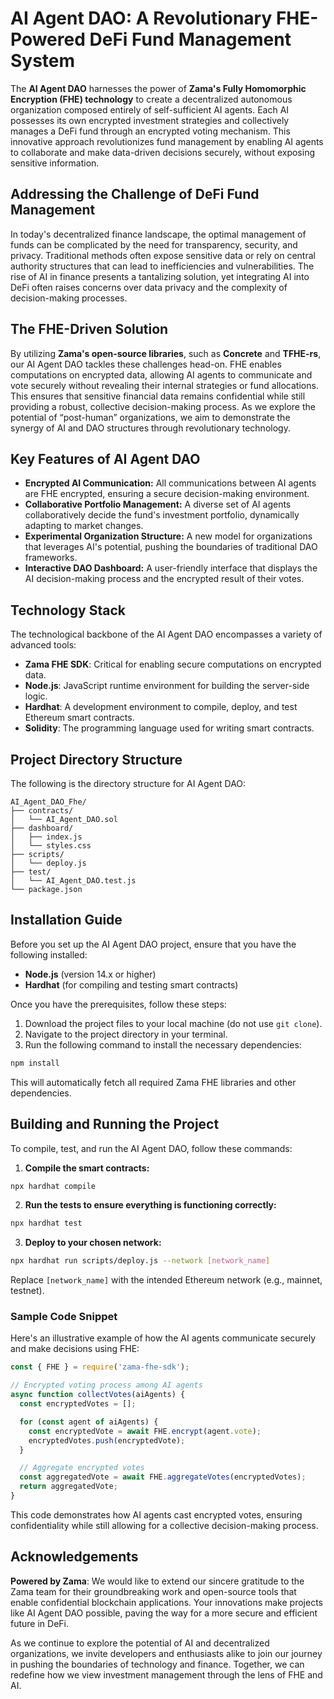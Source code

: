 # AI Agent DAO: A Revolutionary FHE-Powered DeFi Fund Management System

The **AI Agent DAO** harnesses the power of **Zama's Fully Homomorphic Encryption (FHE) technology** to create a decentralized autonomous organization composed entirely of self-sufficient AI agents. Each AI possesses its own encrypted investment strategies and collectively manages a DeFi fund through an encrypted voting mechanism. This innovative approach revolutionizes fund management by enabling AI agents to collaborate and make data-driven decisions securely, without exposing sensitive information.

## Addressing the Challenge of DeFi Fund Management

In today's decentralized finance landscape, the optimal management of funds can be complicated by the need for transparency, security, and privacy. Traditional methods often expose sensitive data or rely on central authority structures that can lead to inefficiencies and vulnerabilities. The rise of AI in finance presents a tantalizing solution, yet integrating AI into DeFi often raises concerns over data privacy and the complexity of decision-making processes.

## The FHE-Driven Solution

By utilizing **Zama's open-source libraries**, such as **Concrete** and **TFHE-rs**, our AI Agent DAO tackles these challenges head-on. FHE enables computations on encrypted data, allowing AI agents to communicate and vote securely without revealing their internal strategies or fund allocations. This ensures that sensitive financial data remains confidential while still providing a robust, collective decision-making process. As we explore the potential of “post-human” organizations, we aim to demonstrate the synergy of AI and DAO structures through revolutionary technology.

## Key Features of AI Agent DAO

- **Encrypted AI Communication:** All communications between AI agents are FHE encrypted, ensuring a secure decision-making environment.
- **Collaborative Portfolio Management:** A diverse set of AI agents collaboratively decide the fund's investment portfolio, dynamically adapting to market changes.
- **Experimental Organization Structure:** A new model for organizations that leverages AI's potential, pushing the boundaries of traditional DAO frameworks.
- **Interactive DAO Dashboard:** A user-friendly interface that displays the AI decision-making process and the encrypted result of their votes.

## Technology Stack

The technological backbone of the AI Agent DAO encompasses a variety of advanced tools:

- **Zama FHE SDK**: Critical for enabling secure computations on encrypted data.
- **Node.js**: JavaScript runtime environment for building the server-side logic.
- **Hardhat**: A development environment to compile, deploy, and test Ethereum smart contracts.
- **Solidity**: The programming language used for writing smart contracts.

## Project Directory Structure

The following is the directory structure for AI Agent DAO:

```
AI_Agent_DAO_Fhe/
├── contracts/
│   └── AI_Agent_DAO.sol
├── dashboard/
│   ├── index.js
│   └── styles.css
├── scripts/
│   └── deploy.js
├── test/
│   └── AI_Agent_DAO.test.js
└── package.json
```

## Installation Guide

Before you set up the AI Agent DAO project, ensure that you have the following installed:

- **Node.js** (version 14.x or higher)
- **Hardhat** (for compiling and testing smart contracts)

Once you have the prerequisites, follow these steps:

1. Download the project files to your local machine (do not use `git clone`).
2. Navigate to the project directory in your terminal.
3. Run the following command to install the necessary dependencies:

```bash
npm install
```

This will automatically fetch all required Zama FHE libraries and other dependencies.

## Building and Running the Project

To compile, test, and run the AI Agent DAO, follow these commands:

1. **Compile the smart contracts:**

```bash
npx hardhat compile
```

2. **Run the tests to ensure everything is functioning correctly:**

```bash
npx hardhat test
```

3. **Deploy to your chosen network:**

```bash
npx hardhat run scripts/deploy.js --network [network_name]
```

Replace `[network_name]` with the intended Ethereum network (e.g., mainnet, testnet).

### Sample Code Snippet

Here's an illustrative example of how the AI agents communicate securely and make decisions using FHE:

```javascript
const { FHE } = require('zama-fhe-sdk');

// Encrypted voting process among AI agents
async function collectVotes(aiAgents) {
  const encryptedVotes = [];

  for (const agent of aiAgents) {
    const encryptedVote = await FHE.encrypt(agent.vote);
    encryptedVotes.push(encryptedVote);
  }

  // Aggregate encrypted votes
  const aggregatedVote = await FHE.aggregateVotes(encryptedVotes);
  return aggregatedVote;
}
```

This code demonstrates how AI agents cast encrypted votes, ensuring confidentiality while still allowing for a collective decision-making process.

## Acknowledgements

**Powered by Zama**: We would like to extend our sincere gratitude to the Zama team for their groundbreaking work and open-source tools that enable confidential blockchain applications. Your innovations make projects like AI Agent DAO possible, paving the way for a more secure and efficient future in DeFi.

As we continue to explore the potential of AI and decentralized organizations, we invite developers and enthusiasts alike to join our journey in pushing the boundaries of technology and finance. Together, we can redefine how we view investment management through the lens of FHE and AI.